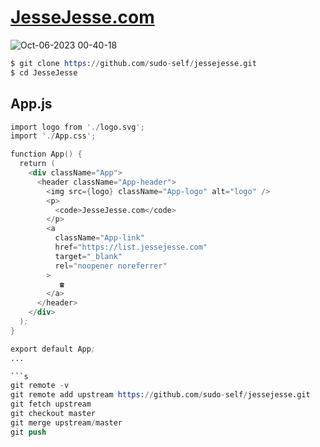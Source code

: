 # <a href="https://JesseJesse.com">JesseJesse.com</a>
![Oct-06-2023 00-40-18](https://github.com/sudo-self/JesseJesse/assets/119916323/2af3c8e3-df33-45e2-aa0c-f320ee551671)
```s
$ git clone https://github.com/sudo-self/jessejesse.git
$ cd JesseJesse

```
## App.js
```s
import logo from './logo.svg';
import './App.css';

function App() {
  return (
    <div className="App">
      <header className="App-header">
        <img src={logo} className="App-logo" alt="logo" />
        <p>
          <code>JesseJesse.com</code>
        </p>
        <a
          className="App-link"
          href="https://list.jessejesse.com"
          target="_blank"
          rel="noopener noreferrer"
        >
           ☎
        </a>
      </header>
    </div>
  );
}

export default App;
...

```s
git remote -v
git remote add upstream https://github.com/sudo-self/jessejesse.git
git fetch upstream
git checkout master
git merge upstream/master
git push
```
